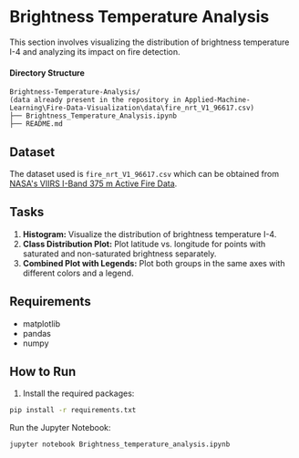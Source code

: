 
# Brightness Temperature Analysis

This section involves visualizing the distribution of brightness temperature I-4 and analyzing its impact on fire detection.

#### Directory Structure
```
Brightness-Temperature-Analysis/ 
(data already present in the repository in Applied-Machine-Learning\Fire-Data-Visualization\data\fire_nrt_V1_96617.csv)
├── Brightness_Temperature_Analysis.ipynb
├── README.md
```
## Dataset

The dataset used is `fire_nrt_V1_96617.csv` which can be obtained from [NASA's VIIRS I-Band 375 m Active Fire Data](https://www.earthdata.nasa.gov/learn/find-data/near-real-time/firms/viirs-i-band-375-m-active-fire-data).

## Tasks

1. **Histogram:** Visualize the distribution of brightness temperature I-4.
2. **Class Distribution Plot:** Plot latitude vs. longitude for points with saturated and non-saturated brightness separately.
3. **Combined Plot with Legends:** Plot both groups in the same axes with different colors and a legend.

## Requirements

- matplotlib
- pandas
- numpy

## How to Run

1. Install the required packages:
```bash
pip install -r requirements.txt
```
Run the Jupyter Notebook:
```bash
jupyter notebook Brightness_temperature_analysis.ipynb
```
